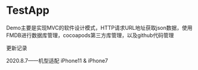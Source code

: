 # TestApp

Demo主要是实现MVC的软件设计模式，HTTP请求URL地址获取json数据，使用FMDB进行数据库管理，cocoapods第三方库管理，以及github代码管理

更新记录

2020.8.7——机型适配 iPhone11 & iPhone7
